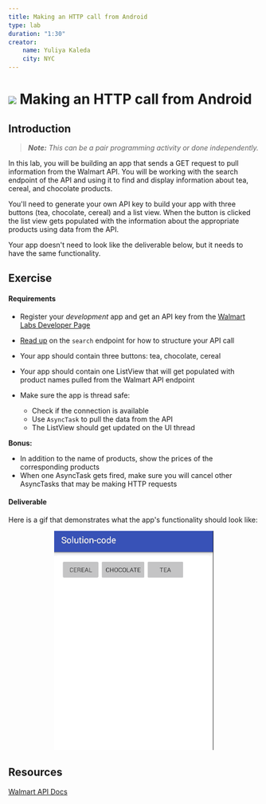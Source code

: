 ```yaml
---
title: Making an HTTP call from Android
type: lab
duration: "1:30"
creator:
    name: Yuliya Kaleda
    city: NYC
---
```


# ![](https://ga-dash.s3.amazonaws.com/production/assets/logo-9f88ae6c9c3871690e33280fcf557f33.png) Making an HTTP call from Android

## Introduction

> ***Note:*** _This can be a pair programming activity or done independently._

In this lab, you will be building an app that sends a GET request to pull information from the Walmart API. You will be working with the search endpoint of the API and using it to find and display information about tea, cereal, and chocolate products.

You'll need to generate your own API key to build your app with three buttons (tea, chocolate, cereal) and a list view. When the button is clicked the list view gets populated with the information about the appropriate products using data from the API.  

Your app doesn't need to look like the deliverable below, but it needs to have the same functionality.

## Exercise

#### Requirements

- Register your _development_ app and get an API key from the [Walmart Labs Developer Page](https://developer.walmartlabs.com/member)
- [Read up](https://developer.walmartlabs.com/io-docs) on the `search` endpoint for how to structure your API call
- Your app should contain three buttons: tea, chocolate, cereal
- Your app should contain one ListView that will get populated with product names pulled from the Walmart API endpoint
- Make sure the app is thread safe:

  * Check if the connection is available
  * Use `AsyncTask` to pull the data from the API
  * The ListView should get updated on the UI thread
 

**Bonus:**

- In addition to the name of products, show the prices of the corresponding products
- When one AsyncTask gets fired, make sure you will cancel other AsyncTasks that may be making HTTP requests

#### Deliverable

Here is a gif that demonstrates what the app's functionality should look like:

<p align="center">
  <img src="./screenshots/networking-lab.gif" width="320">
</p>

## Resources

[Walmart API Docs](https://developer.walmartlabs.com/io-docs)
